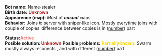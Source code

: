 **Bot name:** Name-stealer  
**Birth date:** <span style="color:firebrick">**Unknown**</span>  
**Appearence (map):** *Most* of ***casual*** maps  
**Behavior:** Joins to server with sniper-like icon. Mostly everytime joins with couple of copies. difference between copies is in ([number]()) part

**Status:**<span style="color:lightcoral">**Active**</span>  
**Posible solution:** <span style="color:firebrick">**Unknown**</span>
**Posible problems:** <span style="color:gold">**Partially known:**</span> Swarm mostly always reconects , and with different ([number]()) part   
